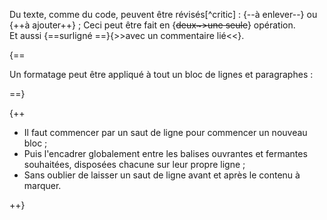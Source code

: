 Du texte, comme du code, peuvent être révisés[^critic] :
 {--à enlever--} ou {++à ajouter++} ; 
  Ceci peut être fait en {~~deux~>une seule~~} opération.  
   Et aussi {==surligné ==}{>>avec un commentaire lié<<}.

{==

Un formatage peut être appliqué à tout un bloc de lignes et paragraphes :

==}

{++

* Il faut commencer par un saut de ligne pour commencer un nouveau bloc ;
* Puis l'encadrer globalement entre les balises ouvrantes et fermantes souhaitées,
 disposées chacune sur leur propre ligne ;
* Sans oublier de laisser un saut de ligne avant et après le contenu à marquer.

++}